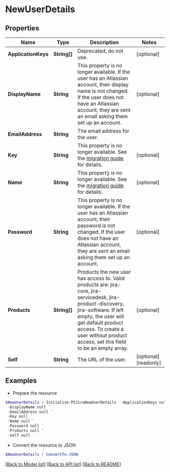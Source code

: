 # NewUserDetails
## Properties

Name | Type | Description | Notes
------------ | ------------- | ------------- | -------------
**ApplicationKeys** | **String[]** | Deprecated, do not use. | [optional] 
**DisplayName** | **String** | This property is no longer available. If the user has an Atlassian account, their display name is not changed. If the user does not have an Atlassian account, they are sent an email asking them set up an account. | [optional] 
**EmailAddress** | **String** | The email address for the user. | 
**Key** | **String** | This property is no longer available. See the [migration guide](https://developer.atlassian.com/cloud/jira/platform/deprecation-notice-user-privacy-api-migration-guide/) for details. | [optional] 
**Name** | **String** | This property is no longer available. See the [migration guide](https://developer.atlassian.com/cloud/jira/platform/deprecation-notice-user-privacy-api-migration-guide/) for details. | [optional] 
**Password** | **String** | This property is no longer available. If the user has an Atlassian account, their password is not changed. If the user does not have an Atlassian account, they are sent an email asking them set up an account. | [optional] 
**Products** | **String[]** | Products the new user has access to. Valid products are: jira-core, jira-servicedesk, jira-product-discovery, jira-software. If left empty, the user will get default product access. To create a user without product access, set this field to be an empty array. | [optional] 
**Self** | **String** | The URL of the user. | [optional] [readonly] 

## Examples

- Prepare the resource
```powershell
$NewUserDetails = Initialize-PSJiraNewUserDetails  -ApplicationKeys null `
 -DisplayName null `
 -EmailAddress null `
 -Key null `
 -Name null `
 -Password null `
 -Products null `
 -Self null
```

- Convert the resource to JSON
```powershell
$NewUserDetails | ConvertTo-JSON
```

[[Back to Model list]](../README.md#documentation-for-models) [[Back to API list]](../README.md#documentation-for-api-endpoints) [[Back to README]](../README.md)

